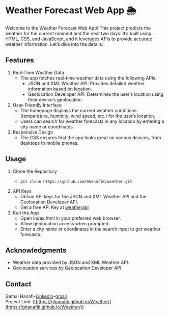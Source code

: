 # Weather Forecast Web App 🌦️
Welcome to the Weather Forecast Web App! This project predicts the weather for the current moment and the next two days. It’s built using HTML, CSS, and JavaScript, and it leverages APIs to provide accurate weather information. Let’s dive into the details:

## Features
1. Real-Time Weather Data
   - The app fetches real-time weather data using the following APIs:
        - JSON and XML Weather API: Provides detailed weather information based on location.
        - Geolocation Developer API: Determines the user’s location using their device’s geolocation.
2. User-Friendly Interface
   - The homepage displays the current weather conditions (temperature, humidity, wind speed, etc.) for the user’s location.
   - Users can search for weather forecasts in any location by entering a city name or coordinates.
3. Responsive Design
   - The CSS ensures that the app looks great on various devices, from desktops to mobile phones.


## Usage
1. Clone the Repository
   - ```
     git clone https://github.com/GhanafiK/weather.git
     ```
2. API Keys
   - Obtain API keys for the JSON and XML Weather API and the Geolocation Developer API.
   - Get a free API Key at [weatherapi](https://www.weatherapi.com/)
3. Run the App
   - Open index.html in your preferred web browser.
   - Allow geolocation access when prompted.
   - Enter a city name or coordinates in the search input to get weather forecasts.


## Acknowledgments
* Weather data provided by JSON and XML Weather API.
* Geolocation services by Geolocation Developer API.


## Contact
Gamal Hanafi-[LinkedIn](https://www.linkedin.com/in/gamal-khalil-56993a268/)-[gmail](gamalhanafi26@gmail.com) <br />
Project Link: ([https://ghanafik.github.io/Weather/](https://ghanafik.github.io/Weather/))
